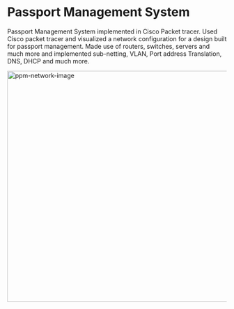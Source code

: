# Passport Management System
Passport Management System implemented in Cisco Packet tracer.
Used Cisco packet tracer and visualized a network configuration for a design built for passport management. Made use of routers, switches, servers and much more and implemented sub-netting, VLAN, Port address Translation, DNS, DHCP and much more.

<img width="530" alt="ppm-network-image" src="https://github.com/elsafromfrozen30/pmm/assets/133743400/f2dfd51e-8121-4a80-9401-d157ad14c2ca">
